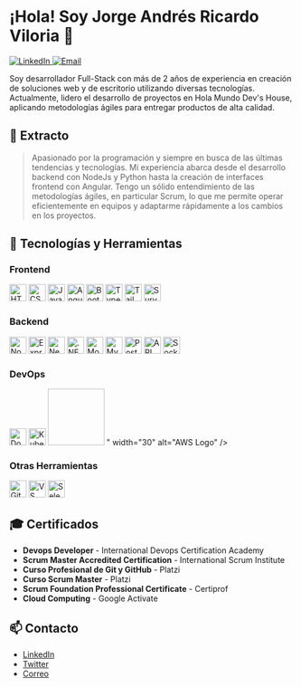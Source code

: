 # ¡Hola! Soy Jorge Andrés Ricardo Viloria 👋

<a href="https://www.linkedin.com/in/jorge-ricardo-viloria/">
  <img src="https://img.shields.io/badge/-LinkedIn-blue?style=flat&logo=Linkedin&logoColor=white" alt="LinkedIn">
</a>
<a href="mailto:jandricardov@gmail.com">
  <img src="https://img.shields.io/badge/Email-jandricardov@gmail.com-red?style=flat&logo=Gmail&logoColor=white" alt="Email">
</a>

Soy desarrollador Full-Stack con más de 2 años de experiencia en creación de soluciones web y de escritorio utilizando diversas tecnologías. Actualmente, lidero el desarrollo de proyectos en Hola Mundo Dev's House, aplicando metodologías ágiles para entregar productos de alta calidad.

## 🌟 Extracto
> Apasionado por la programación y siempre en busca de las últimas tendencias y tecnologías. Mi experiencia abarca desde el desarrollo backend con NodeJs y Python hasta la creación de interfaces frontend con Angular. Tengo un sólido entendimiento de las metodologías ágiles, en particular Scrum, lo que me permite operar eficientemente en equipos y adaptarme rápidamente a los cambios en los proyectos.

## 🚀 Tecnologías y Herramientas

### Frontend
<p align="left">
  <img src="https://cdn.jsdelivr.net/gh/devicons/devicon/icons/html5/html5-original.svg" width="30" alt="HTML5 Logo" />
  <img src="https://cdn.jsdelivr.net/gh/devicons/devicon/icons/css3/css3-original.svg" width="30" alt="CSS3 Logo" />
  <img src="https://cdn.jsdelivr.net/gh/devicons/devicon/icons/javascript/javascript-original.svg" width="30" alt="JavaScript Logo" />
  <img src="https://cdn.jsdelivr.net/gh/devicons/devicon/icons/angularjs/angularjs-original.svg" width="30" alt="Angular Logo" />
  <img src="https://cdn.jsdelivr.net/gh/devicons/devicon/icons/bootstrap/bootstrap-original.svg" width="30" alt="Bootstrap Logo" />
  <img src="https://cdn.jsdelivr.net/gh/devicons/devicon/icons/typescript/typescript-original.svg" width="30" alt="TypeScript Logo" />
  <img src="https://tailwindcss.com/favicons/favicon.ico?v=3" width="30" alt="Tailwind CSS Logo" />
  <img src="https://surveyjs.io/favicon.ico" width="30" alt="SurveyJS Logo" />
</p>

### Backend
<p align="left">
  <img src="https://cdn.jsdelivr.net/gh/devicons/devicon/icons/nodejs/nodejs-original.svg" width="30" alt="Node.js Logo" />
  <img src="https://cdn.jsdelivr.net/gh/devicons/devicon/icons/express/express-original.svg" width="30" alt="Express.js Logo" />
  <img src="https://nestjs.com/img/logo-small.svg" width="30" alt="NestJS Logo" />
  <img src="https://cdn.jsdelivr.net/gh/devicons/devicon/icons/dotnetcore/dotnetcore-original.svg" width="30" alt=".NET Logo" />
  <img src="https://cdn.jsdelivr.net/gh/devicons/devicon/icons/mongodb/mongodb-original.svg" width="30" alt="MongoDB Logo" />
  <img src="https://cdn.jsdelivr.net/gh/devicons/devicon/icons/mysql/mysql-original.svg" width="30" alt="MySQL Logo" />
  <img src="https://cdn.jsdelivr.net/gh/devicons/devicon/icons/postgresql/postgresql-original.svg" width="30" alt="PostgreSQL Logo" />
  <img src="https://img.icons8.com/ios-filled/50/000000/api.png" width="30" alt="API REST Logo" />
  <img src="https://cdn.jsdelivr.net/gh/devicons/devicon/icons/socketio/socketio-original.svg" width="30" alt="Sockets Logo" />
</p>

### DevOps
<p align="left">
  <img src="https://cdn.jsdelivr.net/gh/devicons/devicon/icons/docker/docker-original.svg" width="30" alt="Docker Logo" />
  <img src="https://cdn.jsdelivr.net/gh/devicons/devicon/icons/kubernetes/kubernetes-plain.svg" width="30" alt="Kubernetes Logo" />
  <img path="<svg xmlns="http://www.w3.org/2000/svg" x="0px" y="0px" width="100" height="100" viewBox="0 0 48 48">
<path fill="#252f3e" d="M13.527,21.529c0,0.597,0.064,1.08,0.176,1.435c0.128,0.355,0.287,0.742,0.511,1.161 c0.08,0.129,0.112,0.258,0.112,0.371c0,0.161-0.096,0.322-0.303,0.484l-1.006,0.677c-0.144,0.097-0.287,0.145-0.415,0.145 c-0.16,0-0.319-0.081-0.479-0.226c-0.224-0.242-0.415-0.5-0.575-0.758c-0.16-0.274-0.319-0.58-0.495-0.951 c-1.245,1.483-2.81,2.225-4.694,2.225c-1.341,0-2.411-0.387-3.193-1.161s-1.181-1.806-1.181-3.096c0-1.37,0.479-2.483,1.453-3.321 s2.267-1.258,3.911-1.258c0.543,0,1.102,0.048,1.692,0.129s1.197,0.21,1.836,0.355v-1.177c0-1.225-0.255-2.08-0.75-2.58 c-0.511-0.5-1.373-0.742-2.602-0.742c-0.559,0-1.133,0.064-1.724,0.21c-0.591,0.145-1.165,0.322-1.724,0.548 c-0.255,0.113-0.447,0.177-0.559,0.21c-0.112,0.032-0.192,0.048-0.255,0.048c-0.224,0-0.335-0.161-0.335-0.5v-0.79 c0-0.258,0.032-0.451,0.112-0.564c0.08-0.113,0.224-0.226,0.447-0.339c0.559-0.29,1.229-0.532,2.012-0.726 c0.782-0.21,1.612-0.306,2.49-0.306c1.9,0,3.289,0.435,4.183,1.306c0.878,0.871,1.325,2.193,1.325,3.966v5.224H13.527z M7.045,23.979c0.527,0,1.07-0.097,1.644-0.29c0.575-0.193,1.086-0.548,1.517-1.032c0.255-0.306,0.447-0.645,0.543-1.032 c0.096-0.387,0.16-0.855,0.16-1.403v-0.677c-0.463-0.113-0.958-0.21-1.469-0.274c-0.511-0.064-1.006-0.097-1.501-0.097 c-1.07,0-1.852,0.21-2.379,0.645s-0.782,1.048-0.782,1.854c0,0.758,0.192,1.322,0.591,1.709 C5.752,23.786,6.311,23.979,7.045,23.979z M19.865,25.721c-0.287,0-0.479-0.048-0.607-0.161c-0.128-0.097-0.239-0.322-0.335-0.629 l-3.752-12.463c-0.096-0.322-0.144-0.532-0.144-0.645c0-0.258,0.128-0.403,0.383-0.403h1.565c0.303,0,0.511,0.048,0.623,0.161 c0.128,0.097,0.223,0.322,0.319,0.629l2.682,10.674l2.49-10.674c0.08-0.322,0.176-0.532,0.303-0.629 c0.128-0.097,0.351-0.161,0.639-0.161h1.277c0.303,0,0.511,0.048,0.639,0.161c0.128,0.097,0.239,0.322,0.303,0.629l2.522,10.803 l2.762-10.803c0.096-0.322,0.208-0.532,0.319-0.629c0.128-0.097,0.335-0.161,0.623-0.161h1.485c0.255,0,0.399,0.129,0.399,0.403 c0,0.081-0.016,0.161-0.032,0.258s-0.048,0.226-0.112,0.403l-3.847,12.463c-0.096,0.322-0.208,0.532-0.335,0.629 s-0.335,0.161-0.607,0.161h-1.373c-0.303,0-0.511-0.048-0.639-0.161c-0.128-0.113-0.239-0.322-0.303-0.645l-2.474-10.4 L22.18,24.915c-0.08,0.322-0.176,0.532-0.303,0.645c-0.128,0.113-0.351,0.161-0.639,0.161H19.865z M40.379,26.156 c-0.83,0-1.66-0.097-2.458-0.29c-0.798-0.193-1.421-0.403-1.836-0.645c-0.255-0.145-0.431-0.306-0.495-0.451 c-0.064-0.145-0.096-0.306-0.096-0.451v-0.822c0-0.339,0.128-0.5,0.367-0.5c0.096,0,0.192,0.016,0.287,0.048 c0.096,0.032,0.239,0.097,0.399,0.161c0.543,0.242,1.133,0.435,1.756,0.564c0.639,0.129,1.261,0.193,1.9,0.193 c1.006,0,1.788-0.177,2.331-0.532c0.543-0.355,0.83-0.871,0.83-1.532c0-0.451-0.144-0.822-0.431-1.129 c-0.287-0.306-0.83-0.58-1.612-0.838l-2.315-0.726c-1.165-0.371-2.027-0.919-2.554-1.645c-0.527-0.709-0.798-1.499-0.798-2.338 c0-0.677,0.144-1.274,0.431-1.79s0.671-0.967,1.149-1.322c0.479-0.371,1.022-0.645,1.66-0.838C39.533,11.081,40.203,11,40.906,11 c0.351,0,0.718,0.016,1.07,0.064c0.367,0.048,0.702,0.113,1.038,0.177c0.319,0.081,0.623,0.161,0.91,0.258s0.511,0.193,0.671,0.29 c0.224,0.129,0.383,0.258,0.479,0.403c0.096,0.129,0.144,0.306,0.144,0.532v0.758c0,0.339-0.128,0.516-0.367,0.516 c-0.128,0-0.335-0.064-0.607-0.193c-0.91-0.419-1.932-0.629-3.065-0.629c-0.91,0-1.628,0.145-2.123,0.451 c-0.495,0.306-0.75,0.774-0.75,1.435c0,0.451,0.16,0.838,0.479,1.145c0.319,0.306,0.91,0.613,1.756,0.887l2.267,0.726 c1.149,0.371,1.98,0.887,2.474,1.548s0.734,1.419,0.734,2.257c0,0.693-0.144,1.322-0.415,1.87 c-0.287,0.548-0.671,1.032-1.165,1.419c-0.495,0.403-1.086,0.693-1.772,0.903C41.943,26.043,41.193,26.156,40.379,26.156z"></path><path fill="#f90" d="M43.396,33.992c-5.252,3.918-12.883,5.998-19.445,5.998c-9.195,0-17.481-3.434-23.739-9.142 c-0.495-0.451-0.048-1.064,0.543-0.709c6.769,3.966,15.118,6.369,23.755,6.369c5.827,0,12.229-1.225,18.119-3.741 C43.508,32.364,44.258,33.347,43.396,33.992z M45.583,31.477c-0.671-0.871-4.438-0.419-6.146-0.21 c-0.511,0.064-0.591-0.387-0.128-0.726c3.001-2.128,7.934-1.516,8.509-0.806c0.575,0.726-0.16,5.708-2.969,8.094 c-0.431,0.371-0.846,0.177-0.655-0.306C44.833,35.927,46.254,32.331,45.583,31.477z"></path>
</svg>" width="30" alt="AWS Logo" />
</p>

### Otras Herramientas
<p align="left">
  <img src="https://cdn.jsdelivr.net/gh/devicons/devicon/icons/git/git-original.svg" width="30" alt="Git Logo" />
  <img src="https://cdn.jsdelivr.net/gh/devicons/devicon/icons/vscode/vscode-original.svg" width="30" alt="VS Code Logo" />
  <img src="https://cdn.jsdelivr.net/gh/devicons/devicon/icons/selenium/selenium-original.svg" width="30" alt="Selenium Logo" />
</p>

## 🎓 Certificados
- **Devops Developer** - International Devops Certification Academy
- **Scrum Master Accredited Certification** - International Scrum Institute
- **Curso Profesional de Git y GitHub** - Platzi
- **Curso Scrum Master** - Platzi
- **Scrum Foundation Professional Certificate** - Certiprof
- **Cloud Computing** - Google Activate

## 📫 Contacto
- [LinkedIn](https://www.linkedin.com/in/jorge-ricardo-viloria)
- [Twitter](https://twitter.com/tu_usuario)
- [Correo](mailto:jandricardov@gmail.com)
